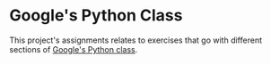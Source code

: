 Google's Python Class
=========================

This project's assignments relates to exercises that go with different sections of 
[Google's Python class](https://developers.google.com/edu/python/).
